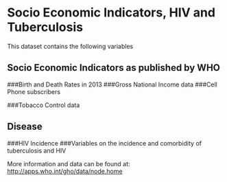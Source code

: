 # Socio Economic Indicators, HIV and Tuberculosis

This dataset contains the following variables

## Socio Economic Indicators as published by WHO

###Birth and Death Rates in 2013
###Gross National Income data
###Cell Phone subscribers

###Tobacco Control data

## Disease
###HIV Incidence
###Variables on the incidence and comorbidity of tuberculosis and HIV

More information and data can be found at: http://apps.who.int/gho/data/node.home
